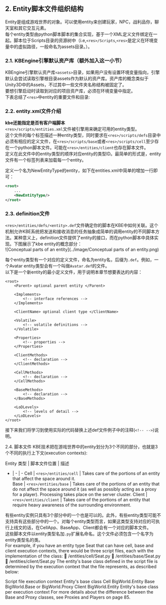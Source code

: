 ## 2. Entity脚本文件组织结构

Entity是组成游戏世界的对象。可以使用entity来创建玩家，NPC，战利品你，聊天室和其它交互元素。  
每个entity类型由python脚本脚本的集合实现，基于一个XML定义文件绑定在一起。脚本位于Scripts目录的资源树中（i.e,`<res>/Scripts`,`<res>`是定义在环境变量中的虚拟路径，一般命名为assets目录。）。  

### 2.1. KBEngine引擎默认资产库（额外加入这一小节）
KBEngine引擎默认资产库`<assets>`目录，如果用户没有设置环境变量指向，引擎默认会尝试读取引擎根目录assets作为默认的资产库。资产库的概念类似于Unity3D中的Assets，不过其中一些文件夹名称结构被固定了。  
要想引擎启动时读取到对应的项目资产库，必须在环境变量中指定。  
下表总结了`<res>`中entity的重要文件和目录:

### 2.2. entity.xml文件介绍
**kbe还能指定是否有客户端脚本**  
`<res>/scripts/entities.xml`文件被引擎用来确定可用的entity类型。  
这个文件的每个标签描述一种entity类型，同时要求在`<res>/scripts/defs`目录中必须有相应的定义文件，在`<res>/scripts/base`或者`<res>/scripts/cell`至少存在一个python脚本文件。可能在`<res>/entities/client`也存在脚本文件。  
定义在此文件中的entity类型的顺序对应entity的类型ID。最简单的形式是，entity文件有一个标签列表来加载每一个entity。  

定义一个名为NewEntityType的entity，如下在entities.xml中简单的增加一行即可：
```xml
<root>
    ...
    <NewEntityType/>
</root>
```

### 2.3. definition文件
`<res>/entities/defs/<entity>.def`文件确定你的脚本在KBE中如何关联。这个机制允许KBE系统把发送和接收消息的任务抽象成简单的调用entity的不同脚本方法。某种意义上，definition文件提供了entity的接口，而在python脚本中具体实现。下图展示了kbe entity的概念部分：  
![Conceptual parts of an entity](../image/Conceptual parts of an entity.png)  

每个entity类型有一个对应的定义文件，命名为entity名，后缀为`.def`。例如，一个Avatar entity类型会有一个叫做`Avatar.def`的文件。  
以下是一个新entity的最小定义文件，用于说明本章节想要表达的内容：  
```
<root>
	<Parent> optional parent entity </Parent>

	<Implements>
		<!-- interface references -->
	</Implements>

	<ClientName> optional client type </ClientName>

	<Volatile>
		<!-- volatile definitions -->
	</Volatile>

	<Properties>
		<!-- properties -->
	</Properties>

	<ClientMethods>
		<!-- declaration -->
	</ClientMethods>

	<CellMethods>
		<!-- declaration -->
	</CellMethods>

	<BaseMethods>
		<!-- declaration -->
	</BaseMethods>

	<LoDLevels>
		<!-- levels of detail -->
	</LoDLevels>
</root>
```
接下来我们将学习到使用实际的代码替换上述def文件例子中的注释(`<!-- -->`)说明。

2.4. 脚本文件
KBE技术把在游戏世界中的entity划分为3个不同的部分，也就是3个不同的执行上下文(execution contexts):  


Entity 类型 | 脚本文件位置 | 描述
- | - | -
Cell | `<res>/entities/cell` | Takes care of the portions of an entity that affect the space around it.  
Base | `<res>/entities/base` | Takes care of the portions of an entity that do not affect the space around it (as well as possibly acting as a proxy for a player). Processing takes place on the server cluster.
Client | `<res>/entities/client` | Takes care of the portions of an entity that require heavy awareness of the surrounding environment.

有些entity实例只具有3个部分中的一个也是可以的。此外，有些entity类型可能不支持具有这些部分中的一个。对每个entity类型而言，如果这类型支持对应的可执行上线文的话，在CellApp、BaseApp、Client都会有一个对应的脚本文件。  
这些脚本文件以entity类型名加`.py`扩展名命名。这个文件必须包含一个名字为entity类型名的类。  
For example, if you have an entity type Seat that can have cell, base and client execution
contexts, there would be three script files, each with the implementation of the class:
􀂃 <res>/entities/cell/Seat.py
􀂃 <res>/entities/base/Seat.py
􀂃 <res>/entities/client/Seat.py
The entityʹs base class defined in the script file is determined by the execution context that
the file represents, as described below:

Script file
execution context
Entity's base class
Cell BigWorld.Entity
Base BigWorld.Base or BigWorld.Proxy
Client BigWorld.Entity
Entity's base class per execution context
For more details about the difference between the Base and Proxy classes, see Proxies and
Players on page 85.